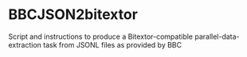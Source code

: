 # BBCJSON2bitextor
Script and instructions to produce a Bitextor-compatible parallel-data-extraction task from JSONL files as provided by BBC
